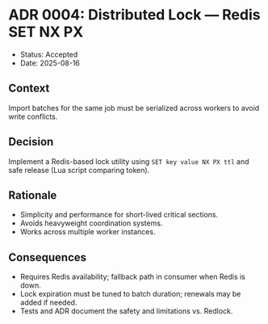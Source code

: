 # ADR 0004: Distributed Lock — Redis SET NX PX

- Status: Accepted
- Date: 2025-08-16

## Context

Import batches for the same job must be serialized across workers to avoid write conflicts.

## Decision

Implement a Redis-based lock utility using `SET key value NX PX ttl` and safe release (Lua script comparing token).

## Rationale

- Simplicity and performance for short-lived critical sections.
- Avoids heavyweight coordination systems.
- Works across multiple worker instances.

## Consequences

- Requires Redis availability; fallback path in consumer when Redis is down.
- Lock expiration must be tuned to batch duration; renewals may be added if needed.
- Tests and ADR document the safety and limitations vs. Redlock.
